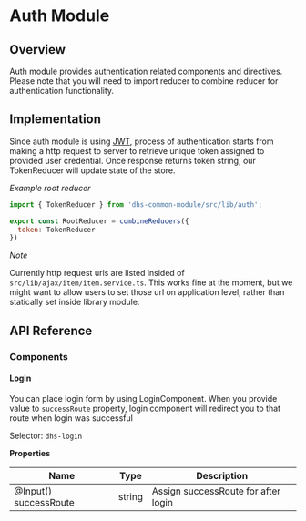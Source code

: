 # Auth Module

## Overview

Auth module provides authentication related components and directives. Please note that you will need to import reducer to combine reducer for authentication functionality.

## Implementation

Since auth module is using [JWT](https://jwt.io/), process of authentication starts from making a http request to server to retrieve unique token assigned to provided user credential. Once response returns token string, our TokenReducer will update state of the store. 

*Example root reducer*
```javascript
import { TokenReducer } from 'dhs-common-module/src/lib/auth';

export const RootReducer = combineReducers({
  token: TokenReducer
})
``` 

*Note*

Currently http request urls are listed insided of `src/lib/ajax/item/item.service.ts`. This works fine at the moment, but we might want to allow users to set those url on application level, rather than statically set inside library module. 


## API Reference

### Components

#### Login

You can place login form by using LoginComponent. When you provide value to `successRoute` property, login component will redirect you to that route when login was successful 

Selector: `dhs-login`

**Properties**

| Name | Type | Description |
| --- | --- | --- |
| @Input() successRoute | string | Assign successRoute for after login |


